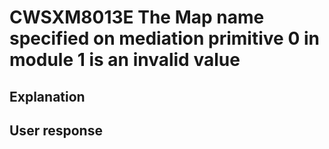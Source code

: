 # CWSXM8013E The Map name specified on mediation primitive 0 in module 1 is an invalid value

## Explanation

## User response